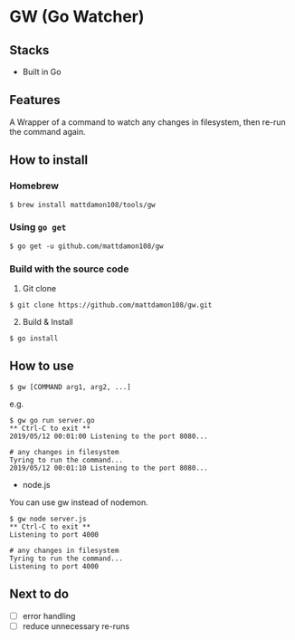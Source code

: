 # GW (Go Watcher)

## Stacks

- Built in Go

## Features

A Wrapper of a command to watch any changes in filesystem, then re-run the command again.

## How to install

### Homebrew

```shell
$ brew install mattdamon108/tools/gw
```

### Using `go get`

```shell
$ go get -u github.com/mattdamon108/gw
```

### Build with the source code

1. Git clone

```shell
$ git clone https://github.com/mattdamon108/gw.git
```

2. Build & Install

```shell
$ go install
```

## How to use

```shell
$ gw [COMMAND arg1, arg2, ...]
```

e.g.

```shell
$ gw go run server.go
** Ctrl-C to exit **
2019/05/12 00:01:00 Listening to the port 8080...

# any changes in filesystem
Tyring to run the command...
2019/05/12 00:01:10 Listening to the port 8080...
```

- node.js

You can use gw instead of nodemon.

```shell
$ gw node server.js
** Ctrl-C to exit **
Listening to port 4000

# any changes in filesystem
Tyring to run the command...
Listening to port 4000
```

## Next to do

- [ ] error handling
- [ ] reduce unnecessary re-runs
